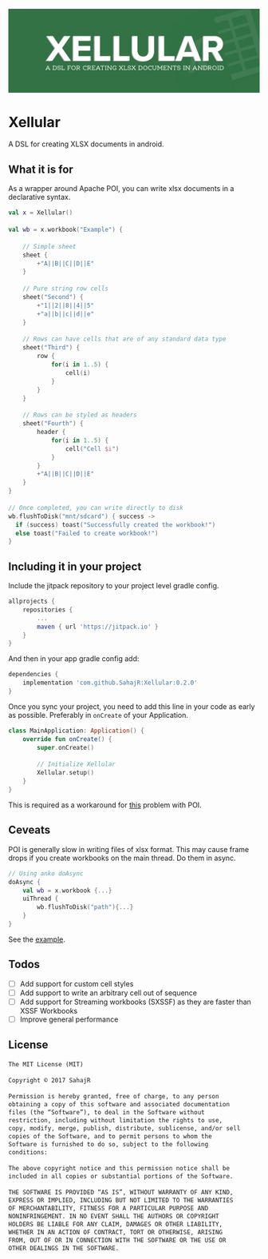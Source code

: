 ![Xellular banner](art/xellular-banner.jpg "Xellular banner")
# Xellular
A DSL for creating XLSX documents in android.

## What it is for
As a wrapper around Apache POI, you can write xlsx documents in a declarative syntax.
```kotlin
val x = Xellular()

val wb = x.workbook("Example") {

    // Simple sheet
    sheet {
        +"A||B||C||D||E"
    }

    // Pure string row cells
    sheet("Second") {
        +"1||2||8||4||5"
        +"a||b||c||d||e"
    }

    // Rows can have cells that are of any standard data type
    sheet("Third") {
        row {
            for(i in 1..5) {
                cell(i)
            }
        }
    }

    // Rows can be styled as headers
    sheet("Fourth") {
        header {
            for(i in 1..5) {
                cell("Cell $i")
            }
        }
        +"A||B||C||D||E"
    }
}

// Once completed, you can write directly to disk
wb.flushToDisk("mnt/sdcard") { success ->
  if (success) toast("Successfully created the workbook!")
  else toast("Failed to create workbook!")
}
```

## Including it in your project
Include the jitpack repository to your project level gradle config.
```gradle
allprojects {
    repositories {
        ...
        maven { url 'https://jitpack.io' }
    }
}
```
And then in your app gradle config add:
```gradle
dependencies {
    implementation 'com.github.SahajR:Xellular:0.2.0'
}
```
Once you sync your project, you need to add this line in your code as early as possible. Preferably in `onCreate` of your Application.
```kotlin
class MainApplication: Application() {
    override fun onCreate() {
        super.onCreate()

        // Initialize Xellular
        Xellular.setup()
    }
}
```
This is required as a workaround for [this](http://poi.apache.org/faq.html#faq-N101E6) problem with POI.

## Ceveats
POI is generally slow in writing files of xlsx format. This may cause frame drops if you create workbooks on the main thread. Do them in async.
```kotlin
// Using anko doAsync
doAsync {
    val wb = x.workbook {...}
    uiThread {
        wb.flushToDisk("path"){...}
    }
}
```
See the [example](/XellularExample/src/main/java/com/sahajr/xellularexample/MainActivity.kt#L30).

## Todos
- [ ] Add support for custom cell styles
- [ ] Add support to write an arbitrary cell out of sequence
- [ ] Add support for Streaming workbooks (SXSSF) as they are faster than XSSF Workbooks
- [ ] Improve general performance

## License
```
The MIT License (MIT)

Copyright © 2017 SahajR

Permission is hereby granted, free of charge, to any person
obtaining a copy of this software and associated documentation
files (the “Software”), to deal in the Software without
restriction, including without limitation the rights to use,
copy, modify, merge, publish, distribute, sublicense, and/or sell
copies of the Software, and to permit persons to whom the
Software is furnished to do so, subject to the following
conditions:

The above copyright notice and this permission notice shall be
included in all copies or substantial portions of the Software.

THE SOFTWARE IS PROVIDED “AS IS”, WITHOUT WARRANTY OF ANY KIND,
EXPRESS OR IMPLIED, INCLUDING BUT NOT LIMITED TO THE WARRANTIES
OF MERCHANTABILITY, FITNESS FOR A PARTICULAR PURPOSE AND
NONINFRINGEMENT. IN NO EVENT SHALL THE AUTHORS OR COPYRIGHT
HOLDERS BE LIABLE FOR ANY CLAIM, DAMAGES OR OTHER LIABILITY,
WHETHER IN AN ACTION OF CONTRACT, TORT OR OTHERWISE, ARISING
FROM, OUT OF OR IN CONNECTION WITH THE SOFTWARE OR THE USE OR
OTHER DEALINGS IN THE SOFTWARE.
```
